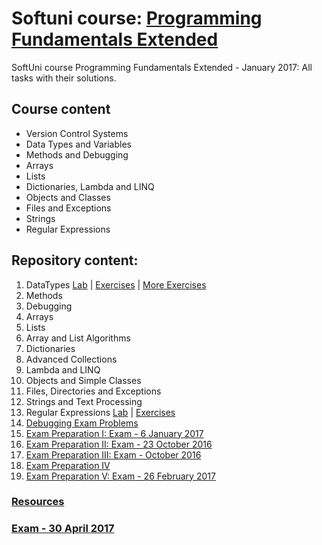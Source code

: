 # Softuni course: [Programming Fundamentals Extended](https://softuni.bg/trainings/1568/programming-fundamentals-exended-january-2017)
SoftUni course Programming Fundamentals Extended - January 2017: All tasks with their solutions.

## Course content

- Version Control Systems
- Data Types and Variables
- Methods and Debugging
- Arrays
- Lists
- Dictionaries, Lambda and LINQ
- Objects and Classes
- Files and Exceptions
- Strings
- Regular Expressions

## Repository content:

1. DataTypes [Lab](https://github.com/dobroslav-atanasov/Programming-Fundamentals-Extended/tree/master/01.%20DataTypes-Lab)  |  [Exercises](https://github.com/dobroslav-atanasov/Programming-Fundamentals-Extended/tree/master/02.%20DataTypes-Exercises)  |  [More Exercises](https://github.com/dobroslav-atanasov/Programming-Fundamentals-Extended/tree/master/03.%20DataTypes-MoreExercises)
2. Methods 
3. Debugging
4. Arrays
5. Lists
6. Array and List Algorithms
7. Dictionaries
8. Advanced Collections
9. Lambda and LINQ
10. Objects and Simple Classes
11. Files, Directories and Exceptions
12. Strings and Text Processing
13. Regular Expressions [Lab](https://github.com/dobroslav-atanasov/Programming-Fundamentals-Extended/tree/master/31.%20RegularExpressions-Lab)  |  [Exercises](https://github.com/dobroslav-atanasov/Programming-Fundamentals-Extended/tree/master/32.%20RegularExpressions-Exercises)
14. [Debugging Exam Problems](https://github.com/dobroslav-atanasov/Programming-Fundamentals-Extended/tree/master/33.%20DebuggingExamProblems)
15. [Exam Preparation I: Exam - 6 January 2017](https://github.com/dobroslav-atanasov/Programming-Fundamentals-Extended/tree/master/34.%20ExamPreparationI)
16. [Exam Preparation II: Exam - 23 October 2016](https://github.com/dobroslav-atanasov/Programming-Fundamentals-Extended/tree/master/35.%20ExamPreparationII)
17. [Exam Preparation III: Exam - October 2016](https://github.com/dobroslav-atanasov/Programming-Fundamentals-Extended/tree/master/36.%20ExamPreparationIII)
18. [Exam Preparation IV](https://github.com/dobroslav-atanasov/Programming-Fundamentals-Extended/tree/master/37.%20ExamPreparationIV)
19. [Exam Preparation V: Exam - 26 February 2017](https://github.com/dobroslav-atanasov/Programming-Fundamentals-Extended/tree/master/38.%20ExamPreparationV)

### [Resources](https://github.com/dobroslav-atanasov/Programming-Fundamentals-Extended/tree/master/Resources)

### [Exam - 30 April 2017](https://github.com/dobroslav-atanasov/Programming-Fundamentals-Extended/tree/master/Exam-30.04.2017)
